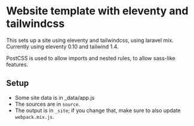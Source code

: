 # Website template with eleventy and tailwindcss

This sets up a site using eleventy and tailwindcss, using laravel mix. Currently using eleventy 0.10 and tailwind 1.4.

PostCSS is used to allow imports and nested rules, to allow sass-like features.

## Setup

* Some site data is in _data/app.js
* The sources are in `source`.
* The output is in `_site`; if you change that, make sure to also update `webpack.mix.js`.
